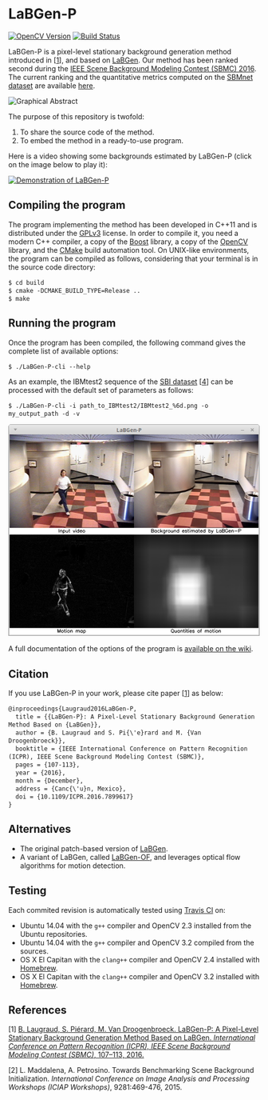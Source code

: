 # LaBGen-P

[![OpenCV Version](https://img.shields.io/badge/opencv-2.x%2C%203.x-blue.svg)](http://opencv.org) [![Build Status](https://travis-ci.org/benlaug/labgen-p.svg?branch=master)](https://travis-ci.org/benlaug/labgen-p)

LaBGen-P is a pixel-level stationary background generation method introduced in [[1](#references)], and based on [LaBGen](https://github.com/benlaug/labgen). Our method has been ranked second during the [IEEE Scene Background Modeling Contest (SBMC) 2016](http://pione.dinf.usherbrooke.ca/sbmc2016). The current ranking and the quantitative metrics computed on the [SBMnet dataset](http://www.scenebackgroundmodeling.net) are available [here](http://pione.dinf.usherbrooke.ca/results).

![Graphical Abstract](.readme/graphical-abstract.png)

The purpose of this repository is twofold:

1. To share the source code of the method.
2. To embed the method in a ready-to-use program.

Here is a video showing some backgrounds estimated by LaBGen-P (click on the image below to play it):

[![Demonstration of LaBGen-P](https://img.youtube.com/vi/lcXHM42EeZo/0.jpg)](https://www.youtube.com/watch?v=lcXHM42EeZo "Click to play")

## Compiling the program

The program implementing the method has been developed in C++11 and is distributed under the [GPLv3](LICENSE) license. In order to compile it, you need a modern C++ compiler, a copy of the [Boost](http://www.boost.org) library, a copy of the [OpenCV](http://opencv.org) library, and the [CMake](https://cmake.org) build automation tool. On UNIX-like environments, the program can be compiled as follows, considering that your terminal is in the source code directory:

```
$ cd build
$ cmake -DCMAKE_BUILD_TYPE=Release ..
$ make
```

## Running the program

Once the program has been compiled, the following command gives the complete list of available options:

```
$ ./LaBGen-P-cli --help
```

As an example, the IBMtest2 sequence of the [SBI dataset](http://sbmi2015.na.icar.cnr.it/SBIdataset.html) [[4](#references)] can be processed with the default set of parameters as follows:

```
$ ./LaBGen-P-cli -i path_to_IBMtest2/IBMtest2_%6d.png -o my_output_path -d -v
```

![Screenshot](.readme/screenshot.png)

A full documentation of the options of the program is [available on the wiki](https://github.com/benlaug/labgen-p/wiki/Arguments-of-the-program).

## Citation

If you use LaBGen-P in your work, please cite paper [[1](#references)] as below:

```
@inproceedings{Laugraud2016LaBGen-P,
  title = {{LaBGen-P}: A Pixel-Level Stationary Background Generation Method Based on {LaBGen}},
  author = {B. Laugraud and S. Pi{\'e}rard and M. {Van Droogenbroeck}},
  booktitle = {IEEE International Conference on Pattern Recognition (ICPR), IEEE Scene Background Modeling Contest (SBMC)},
  pages = {107-113},
  year = {2016},
  month = {December},
  address = {Canc{\'u}n, Mexico},
  doi = {10.1109/ICPR.2016.7899617}
}
```

## Alternatives

* The original patch-based version of [LaBGen](https://github.com/benlaug/labgen).
* A variant of LaBGen, called [LaBGen-OF](https://github.com/benlaug/labgen-of), and leverages optical flow algorithms for motion detection.

## Testing

Each commited revision is automatically tested using [Travis CI](https://travis-ci.org/benlaug/labgen-p) on:

* Ubuntu 14.04 with the `g++` compiler and OpenCV 2.3 installed from the Ubuntu repositories.
* Ubuntu 14.04 with the `g++` compiler and OpenCV 3.2 compiled from the sources.
* OS X El Capitan with the `clang++` compiler and OpenCV 2.4 installed with [Homebrew](https://brew.sh).
* OS X El Capitan with the `clang++` compiler and OpenCV 3.2 installed with [Homebrew](https://brew.sh).

## References

[1] [B. Laugraud, S. Piérard, M. Van Droogenbroeck. LaBGen-P: A Pixel-Level Stationary Background Generation Method Based on LaBGen. *International Conference on Pattern Recognition (ICPR), IEEE Scene Background Modeling Contest (SBMC)*, 107–113, 2016.](http://hdl.handle.net/2268/201146)

[2] L. Maddalena, A. Petrosino. Towards Benchmarking Scene Background Initialization. *International Conference on Image Analysis and Processing Workshops (ICIAP Workshops)*, 9281:469-476, 2015.
